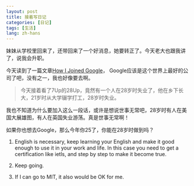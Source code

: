```yaml
---
layout: post
title: 接着写日记
categories: [日记]
tags: [生活]
lang: zh-hans
---
```

妹妹从学校里回来了，还带回来了一个好消息，她要转正了。今天老大也跟我讲了，说我会升职。

今天读到了一篇文章[How I Joined Google](https://medium.com/medium-long/how-i-joined-google-9bdb2d8bcb60)， Google应该是这个世界上最好的公司了吧，没有之一，我也好像要去啊。

>今天接着看了7Up的28Up，竟然有一个人在28岁时失业了，他在乡下长大，21岁时从大学辍学打工，28岁时失业。

我也不知道为什么要加入这么一段话，或许是想说世事无常吧，28岁时有人在美国大展雄图，有人在英国失业游荡。真是世事无常啊！

如果你也想去Google，那么今年你25了，你能在28岁时做到吗？

1. English is necessary, keep learning your English and make it good enough to use it in your work and life. In this case you need to get a certification like ietls, and step by step to make it become true.

2. Keep going.

3. If I can go to MIT, it also would be OK for me.

